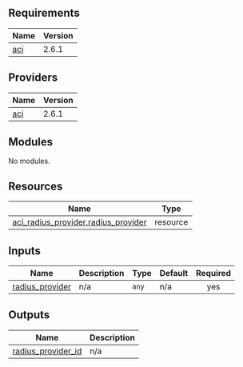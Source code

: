 ## Requirements

| Name | Version |
|------|---------|
| <a name="requirement_aci"></a> [aci](#requirement\_aci) | 2.6.1 |

## Providers

| Name | Version |
|------|---------|
| <a name="provider_aci"></a> [aci](#provider\_aci) | 2.6.1 |

## Modules

No modules.

## Resources

| Name | Type |
|------|------|
| [aci_radius_provider.radius_provider](https://registry.terraform.io/providers/ciscodevnet/aci/2.6.1/docs/resources/radius_provider) | resource |

## Inputs

| Name | Description | Type | Default | Required |
|------|-------------|------|---------|:--------:|
| <a name="input_radius_provider"></a> [radius\_provider](#input\_radius\_provider) | n/a | `any` | n/a | yes |

## Outputs

| Name | Description |
|------|-------------|
| <a name="output_radius_provider_id"></a> [radius\_provider\_id](#output\_radius\_provider\_id) | n/a |
